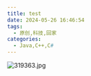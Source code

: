 ```yaml
---
title: test
date: 2024-05-26 16:46:54
tags:
  - 原创,科技,回家
categories:
  - Java,C++,C#
---
```

![319363.jpg](test%2F319363.jpg)
